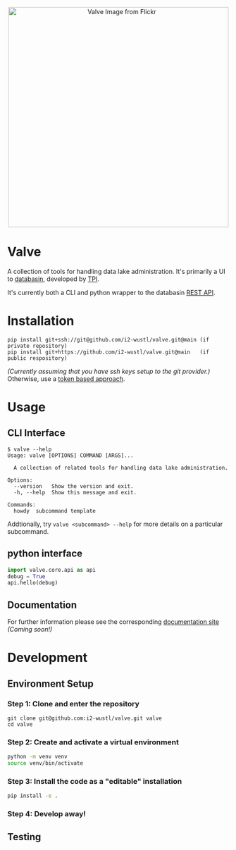 <p align="center">
    <img src="https://live.staticflickr.com/4234/35829948885_7f49bca92a_h.jpg" alt="Valve Image from Flickr" width="500"/>
</p>
<!-- https://www.flickr.com/photos/cogdog/35829948885/ -->

# Valve


A collection of tools for handling data lake administration.  It's primarily a UI to [databasin][0], developed by [TPI][1].

It's currently both a CLI and python wrapper to the databasin [REST API][2].

# Installation

    pip install git+ssh://git@github.com/i2-wustl/valve.git@main (if private repository)
    pip install git+https://github.com/i2-wustl/valve.git@main   (if public respository)

_(Currently assuming that you have ssh keys setup to the git provider.)_  Otherwise, use a [token based approach][4].

# Usage

## CLI Interface

```
$ valve --help
Usage: valve [OPTIONS] COMMAND [ARGS]...

  A collection of related tools for handling data lake administration.

Options:
  --version   Show the version and exit.
  -h, --help  Show this message and exit.

Commands:
  howdy  subcommand template
```

Addtionally, try `valve <subcommand> --help` for more details on a particular subcommand.

## python interface

```python
import valve.core.api as api
debug = True
api.hello(debug)
```

## Documentation

For further information please see the corresponding [documentation site][3] _(Coming soon!)_

# Development

## Environment Setup

### Step 1:  Clone and enter the repository

    git clone git@github.com:i2-wustl/valve.git valve
    cd valve

### Step 2: Create and activate a virtual environment

```bash
python -m venv venv
source venv/bin/activate
```

### Step 3: Install the code as a "editable" installation

```bash
pip install -e .
```

### Step 4: Develop away!

## Testing

[0]: https://demo.databasin.co
[1]: https://technologypartners.net
[2]: https://demo.databasin.co/api/docs/swagger-ui/index.html?url=https://demo.databasin.co/api/swagger.json#/
[3]: https://www.google.com
[4]: https://docs.readthedocs.io/en/stable/guides/private-python-packages.html
